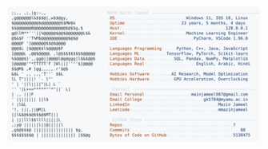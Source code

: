 <picture>
  <source srcset="https://raw.githubusercontent.com/mmazinjameel/mmazinjameel/main/dark_mode.svg?v=1744215156" media="(prefers-color-scheme: dark)">
  <img src="https://raw.githubusercontent.com/mmazinjameel/mmazinjameel/main/light_mode.svg?v=1744215156">
</picture>
